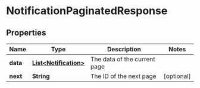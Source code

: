 

# NotificationPaginatedResponse


## Properties

| Name | Type | Description | Notes |
|------------ | ------------- | ------------- | -------------|
|**data** | [**List&lt;Notification&gt;**](Notification.md) | The data of the current page |  |
|**next** | **String** | The ID of the next page |  [optional] |



